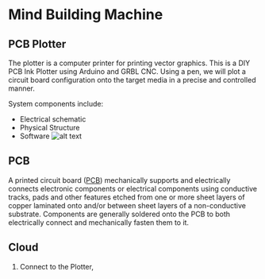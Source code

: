<!-- background: #fff4e3 -->
<!-- color: #2d2422 -->

# Mind Building Machine

## PCB Plotter

The plotter is a computer printer for printing vector graphics. This is a DIY PCB Ink Plotter using Arduino and GRBL CNC.  Using a pen, we will plot a circuit board configuration onto the target media in a precise and controlled manner.

System components include:
* Electrical schematic
* Physical Structure
* Software
![alt text][plotter]

## PCB
A printed circuit board ([PCB](https://en.wikipedia.org/wiki/Printed_circuit_board)) mechanically supports and electrically connects electronic components or electrical components using conductive tracks, pads and other features etched from one or more sheet layers of copper laminated onto and/or between sheet layers of a non-conductive substrate. Components are generally soldered onto the PCB to both electrically connect and mechanically fasten them to it. 

## Cloud
1. Connect to the Plotter, 

[plotter]: https://github.com/btowner01/mbm-pcbplotter/blob/master/images/PCBcloudPlotter.jpg?raw=true "PCB plotter build v1"
